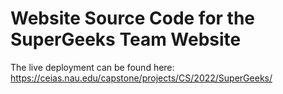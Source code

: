 # Website Source Code for the SuperGeeks Team Website

The live deployment can be found here: https://ceias.nau.edu/capstone/projects/CS/2022/SuperGeeks/
